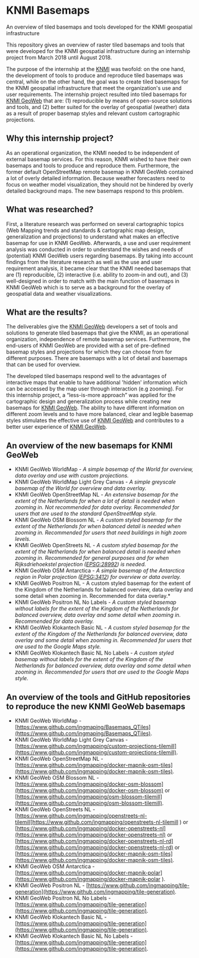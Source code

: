 # KNMI Basemaps
An overview of tiled basemaps and tools developed for the KNMI geospatial infrastructure

This repository gives an overview of raster tiled basemaps and tools that were developed for the KNMI geospatial infrastructure during an internship project from March 2018 until August 2018. 

The purpose of the internship at the [KNMI](https://www.knmi.nl/over-het-knmi/about) was twofold: on the one hand, the development of tools to produce and reproduce tiled basemaps was central, while on the other hand, the goal was to create tiled basemaps for the KNMI geospatial infrastructure that meet the organization's use and user requirements. The internship project resulted into tiled basemaps for [KNMI GeoWeb](https://github.com/KNMI/GeoWeb-FrontEnd/)  that are: (1) reproducible by means of open-source solutions and tools, and (2) better suited for the overlay of geospatial (weather) data as a result of proper basemap styles and relevant custom cartographic projections. 

## Why this internship project?
As an operational organization, the KNMI needed to be independent of external basemap services. For this reason, KNMI wished to have their own basemaps and tools to produce and reproduce them. Furthermore, the former default OpenStreetMap remote basemap in KNMI GeoWeb contained a lot of overly detailed information. Because weather forecasters need to focus on weather model visualization, they should not be hindered by overly detailed background maps. The new basemaps respond to this problem.

## What was researched?
First, a literature research was performed on several cartographic topics (Web Mapping trends and standards & cartographic map design, generalization and projections) to understand what makes an effective basemap for use in KNMI GeoWeb. Afterwards, a use and user requirement analysis was conducted in order to understand the wishes and needs of (potential) KNMI GeoWeb users regarding basemaps.
By taking into account findings from the literature research as well as the use and user requirement analysis, it became clear that the KNMI needed basemaps that are (1) reproducible, (2) interactive (i.e. ability to zoom-in and out), and (3) well-designed in order to match with the main function of basemaps in KNMI GeoWeb which is to serve as a background for the overlay of geospatial data and weather visualizations.

## What are the results?
The deliverables give the [KNMI GeoWeb](https://github.com/KNMI/GeoWeb-FrontEnd/) developers a set of tools and solutions to generate tiled basemaps that give the KNMI, as an operational organization, independence of remote basemap services. Furthermore, the end-users of KNMI GeoWeb are provided with a set of pre-defined basemap styles and projections for which they can choose from for different purposes. There are basemaps with a lot of detail and basemaps that can be used for overview.

The developed tiled basemaps respond well to the advantages of interactive maps that enable to have additional 'hidden' information which can be accessed by the map user through interaction (e.g zooming). For this internship project, a “less-is-more approach” was applied for the cartographic design and generalization process while creating new basemaps for [KNMI GeoWeb](https://github.com/KNMI/GeoWeb-FrontEnd/). The ability to have different information on different zoom levels and to have more balanced, clear and legible basemap styles stimulates the effective use of [KNMI GeoWeb](https://github.com/KNMI/GeoWeb-FrontEnd/) and contributes to a better user experience of [KNMI GeoWeb](https://github.com/KNMI/GeoWeb-FrontEnd/).

## An overview of the new basemaps for KNMI GeoWeb
* KNMI GeoWeb WorldMap - *A simple basemap of the World for overview, data overlay and use with custom projections.* 
* KNMI GeoWeb WorldMap Light Grey Canvas - *A simple greyscale basemap of the World for overview and data overlay.*
* KNMI GeoWeb OpenStreetMap NL - *An extensive basemap for the extent of the Netherlands for when a lot of detail is needed when zooming in. Not recommended for data overlay. Recommended for users that are used to the standard OpenStreetMap style.*
* KNMI GeoWeb OSM Blossom NL - *A custom styled basemap for the extent of the Netherlands for when balanced detail is needed when zooming in. Recommended for users that need buildings in high zoom levels.*
* KNMI GeoWeb OpenStreets NL - *A custom styled basemap for the extent of the Netherlands for when balanced detail is needed when zooming in. Recommended for general purposes and for when Rijksdriehoekstel projection ([EPSG:28992](https://epsg.io/28992)) is needed.*
* KNMI GeoWeb OSM Antarctica - *A simple basemap of the Antarctica region in Polar projection ([EPSG:3412](https://epsg.io/3412)) for overview or data overlay.*
* KNMI GeoWeb Positron NL - A custom styled basemap for the extent of the Kingdom of the Netherlands for balanced overview, data overlay and some detail when zooming in.  Recommended for data overlay.*
* KNMI GeoWeb Positron NL No Labels - *A custom styled basemap without labels for the extent of the Kingdom of the Netherlands for balanced overview, data overlay and some detail when zooming in. Recommended for data overlay.*
* KNMI GeoWeb Klokantech Basic NL - *A custom styled basemap for the extent of the Kingdom of the Netherlands for balanced overview, data overlay and some detail when zooming in. Recommended for users that are used to the Google Maps style.*
* KNMI GeoWeb Klokantech Basic NL No Labels - *A custom styled basemap without labels for the extent of the Kingdom of the Netherlands for balanced overview, data overlay and some detail when zooming in. Recommended for users that are used to the Google Maps style.*

## An overview of the tools and GitHub repositories to reproduce the new KNMI GeoWeb basemaps
* KNMI GeoWeb WorldMap - [https://www.github.com/ingmaping/Basemaps_QTiles](https://www.github.com/ingmaping/Basemaps_QTiles).
* KNMI GeoWeb WorldMap Light Grey Canvas - [https://www.github.com/ingmapping/custom-projections-tilemill](https://www.github.com/ingmapping/custom-projections-tilemill).
* KNMI GeoWeb OpenStreetMap NL - [https://www.github.com/ingmapping/docker-mapnik-osm-tiles](https://www.github.com/ingmapping/docker-mapnik-osm-tiles).
* KNMI GeoWeb OSM Blossom NL - [https://www.github.com/ingmapping/docker-osm-blossom](https://www.github.com/ingmapping/docker-osm-blossom) or [https://www.github.com/ingmapping/osm-blossom-tilemill](https://www.github.com/ingmapping/osm-blossom-tilemill).
* KNMI GeoWeb OpenStreets NL - [https://www.github.com/ingmapping/openstreets-nl-tilemill]https://www.github.com/ingmapping/openstreets-nl-tilemill ) or [https://www.github.com/ingmapping/docker-openstreets-nl](https://www.github.com/ingmapping/docker-openstreets-nl) or [https://www.github.com/ingmapping/docker-openstreets-nl-rd](https://www.github.com/ingmapping/docker-openstreets-nl-rd) or [https://www.github.com/ingmapping/docker-mapnik-osm-tiles](https://www.github.com/ingmapping/docker-mapnik-osm-tiles).
* KNMI GeoWeb OSM Antarctica - [https://www.github.com/ingmapping/docker-mapnik-polar](https://www.github.com/ingmapping/docker-mapnik-polar ).
* KNMI GeoWeb Positron NL - [https://www.github.com/ingmapping/tile-generation](https://www.github.com/ingmapping/tile-generation).
* KNMI GeoWeb Positron NL No Labels - [https://www.github.com/ingmapping/tile-generation](https://www.github.com/ingmapping/tile-generation).
* KNMI GeoWeb Klokantech Basic NL - [https://www.github.com/ingmapping/tile-generation](https://www.github.com/ingmapping/tile-generation).
* KNMI GeoWeb Klokantech Basic NL No Labels - [https://www.github.com/ingmapping/tile-generation](https://www.github.com/ingmapping/tile-generation).
